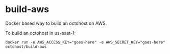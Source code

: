# build-aws
Docker based way to build an octohost on AWS.

To build an octohost in us-east-1:

`docker run -e AWS_ACCESS_KEY="goes-here" -e AWS_SECRET_KEY="goes-here" octohost/build-aws`
